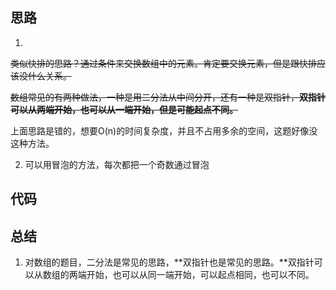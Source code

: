 ## 思路

1) 
~~类似快排的思路？通过条件来交换数组中的元素。肯定要交换元素，但是跟快排应该没什么关系。~~

~~数组常见的有两种做法，一种是用二分法从中间分开，还有一种是双指针，**双指针可以从两端开始，也可以从一端开始，但是可能起点不同。**~~

上面思路是错的，想要O(n)的时间复杂度，并且不占用多余的空间，这题好像没这种方法。

2) 可以用冒泡的方法，每次都把一个奇数通过冒泡



## 代码



## 总结

1) 对数组的题目，二分法是常见的思路，**双指针也是常见的思路。**双指针可以从数组的两端开始，也可以从同一端开始，可以起点相同，也可以不同。


